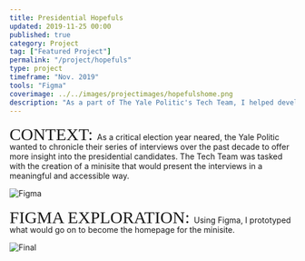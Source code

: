 ```yaml
---
title: Presidential Hopefuls
updated: 2019-11-25 00:00
published: true
category: Project
tag: ["Featured Project"]
permalink: "/project/hopefuls"
type: project
timeframe: "Nov. 2019"
tools: "Figma"
coverimage: ../../images/projectimages/hopefulshome.png
description: "As a part of The Yale Politic's Tech Team, I helped develop this minisite showcasing The Yale Politic's features and interviews conducted over the past years about the presidential candidates for the 2020 election."
---
```


<div style="margin-top: 30px;"> 
<span style="font-size: 30px; text-transform: uppercase; font-family: 'Millionaire Script', serif; line-height: 0;">
    Context:
</span>
    As a critical election year neared, the Yale Politic wanted to chronicle their series of interviews over the past decade to offer more insight into the presidential candidates. The Tech Team was tasked with the creation of a minisite that would present the interviews in a meaningful and accessible way.
</div>

![Figma](/projectimages/hopefulsfigma.png)

<div style="margin-top: 30px;"> 
<span style="font-size: 30px; text-transform: uppercase; font-family: 'Millionaire Script', serif; line-height: 0;">
    Figma Exploration:
</span>
    Using Figma, I prototyped what would go on to become the homepage for the minisite.
</div>

![Final](/projectimages/hopefulshome.png)
